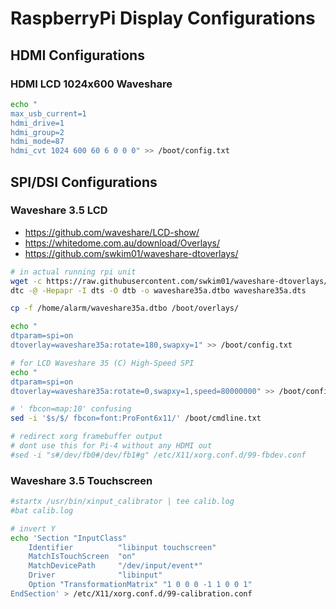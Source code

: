 # RaspberryPi Display Configurations

## HDMI Configurations

### HDMI LCD 1024x600 Waveshare

```sh
echo "
max_usb_current=1
hdmi_drive=1
hdmi_group=2
hdmi_mode=87
hdmi_cvt 1024 600 60 6 0 0 0" >> /boot/config.txt
```

## SPI/DSI Configurations

### Waveshare 3.5 LCD

- https://github.com/waveshare/LCD-show/
- https://whitedome.com.au/download/Overlays/
- https://github.com/swkim01/waveshare-dtoverlays/

```sh
# in actual running rpi unit
wget -c https://raw.githubusercontent.com/swkim01/waveshare-dtoverlays/master/waveshare35a.dts
dtc -@ -Hepapr -I dts -O dtb -o waveshare35a.dtbo waveshare35a.dts
```

```sh
cp -f /home/alarm/waveshare35a.dtbo /boot/overlays/

echo "
dtparam=spi=on
dtoverlay=waveshare35a:rotate=180,swapxy=1" >> /boot/config.txt

# for LCD Waveshare 35 (C) High-Speed SPI
echo "
dtparam=spi=on
dtoverlay=waveshare35a:rotate=0,swapxy=1,speed=80000000" >> /boot/config.txt

# ' fbcon=map:10' confusing
sed -i '$s/$/ fbcon=font:ProFont6x11/' /boot/cmdline.txt

# redirect xorg framebuffer output
# dont use this for Pi-4 without any HDMI out
#sed -i "s#/dev/fb0#/dev/fb1#g" /etc/X11/xorg.conf.d/99-fbdev.conf
```

### Waveshare 3.5 Touchscreen

```sh
#startx /usr/bin/xinput_calibrator | tee calib.log
#bat calib.log

# invert Y
echo 'Section "InputClass"
    Identifier          "libinput touchscreen"
    MatchIsTouchScreen  "on"
    MatchDevicePath     "/dev/input/event*"
    Driver              "libinput"
    Option "TransformationMatrix" "1 0 0 0 -1 1 0 0 1"
EndSection' > /etc/X11/xorg.conf.d/99-calibration.conf
```
